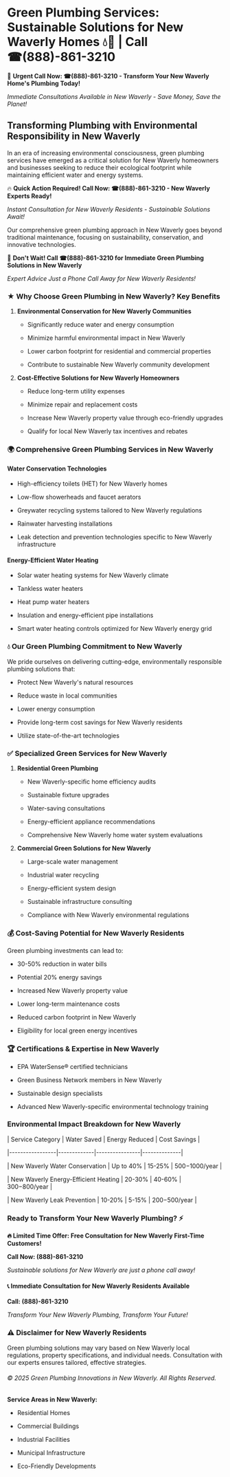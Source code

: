 # Green Plumbing Services: Sustainable Solutions for New Waverly Homes 💧🌿 | Call ☎(888)-861-3210

🚨 **Urgent Call Now: ☎(888)-861-3210 - Transform Your New Waverly Home's Plumbing Today!**
*Immediate Consultations Available in New Waverly - Save Money, Save the Planet!*

## Transforming Plumbing with Environmental Responsibility in New Waverly

In an era of increasing environmental consciousness, green plumbing services have emerged as a critical solution for New Waverly homeowners and businesses seeking to reduce their ecological footprint while maintaining efficient water and energy systems. 

🔥 **Quick Action Required! Call Now: ☎(888)-861-3210 - New Waverly Experts Ready!**
*Instant Consultation for New Waverly Residents - Sustainable Solutions Await!*

Our comprehensive green plumbing approach in New Waverly goes beyond traditional maintenance, focusing on sustainability, conservation, and innovative technologies.

🚨 **Don't Wait! Call ☎(888)-861-3210 for Immediate Green Plumbing Solutions in New Waverly**
*Expert Advice Just a Phone Call Away for New Waverly Residents!*

### ★ Why Choose Green Plumbing in New Waverly? Key Benefits

1. **Environmental Conservation for New Waverly Communities** 
   - Significantly reduce water and energy consumption
   - Minimize harmful environmental impact in New Waverly
   - Lower carbon footprint for residential and commercial properties
   - Contribute to sustainable New Waverly community development

2. **Cost-Effective Solutions for New Waverly Homeowners** 
   - Reduce long-term utility expenses
   - Minimize repair and replacement costs
   - Increase New Waverly property value through eco-friendly upgrades
   - Qualify for local New Waverly tax incentives and rebates

### 🌍 Comprehensive Green Plumbing Services in New Waverly

#### Water Conservation Technologies
- High-efficiency toilets (HET) for New Waverly homes
- Low-flow showerheads and faucet aerators
- Greywater recycling systems tailored to New Waverly regulations
- Rainwater harvesting installations
- Leak detection and prevention technologies specific to New Waverly infrastructure

#### Energy-Efficient Water Heating
- Solar water heating systems for New Waverly climate
- Tankless water heaters
- Heat pump water heaters
- Insulation and energy-efficient pipe installations
- Smart water heating controls optimized for New Waverly energy grid

### 💧 Our Green Plumbing Commitment to New Waverly

We pride ourselves on delivering cutting-edge, environmentally responsible plumbing solutions that:
- Protect New Waverly's natural resources
- Reduce waste in local communities
- Lower energy consumption
- Provide long-term cost savings for New Waverly residents
- Utilize state-of-the-art technologies

### ✅ Specialized Green Services for New Waverly

1. **Residential Green Plumbing**
   - New Waverly-specific home efficiency audits
   - Sustainable fixture upgrades
   - Water-saving consultations
   - Energy-efficient appliance recommendations
   - Comprehensive New Waverly home water system evaluations

2. **Commercial Green Solutions for New Waverly**
   - Large-scale water management
   - Industrial water recycling
   - Energy-efficient system design
   - Sustainable infrastructure consulting
   - Compliance with New Waverly environmental regulations

### 💰 Cost-Saving Potential for New Waverly Residents

Green plumbing investments can lead to:
- 30-50% reduction in water bills
- Potential 20% energy savings
- Increased New Waverly property value
- Lower long-term maintenance costs
- Reduced carbon footprint in New Waverly
- Eligibility for local green energy incentives

### 🏆 Certifications & Expertise in New Waverly

- EPA WaterSense® certified technicians
- Green Business Network members in New Waverly
- Sustainable design specialists
- Advanced New Waverly-specific environmental technology training

### Environmental Impact Breakdown for New Waverly

| Service Category | Water Saved | Energy Reduced | Cost Savings |
|-----------------|-------------|----------------|--------------|
| New Waverly Water Conservation | Up to 40% | 15-25% | $500-$1000/year |
| New Waverly Energy-Efficient Heating | 20-30% | 40-60% | $300-$800/year |
| New Waverly Leak Prevention | 10-20% | 5-15% | $200-$500/year |

### Ready to Transform Your New Waverly Plumbing? ⚡

**🔥 Limited Time Offer: Free Consultation for New Waverly First-Time Customers!**

**Call Now: (888)-861-3210**
*Sustainable solutions for New Waverly are just a phone call away!*

#### 📞 Immediate Consultation for New Waverly Residents Available

**Call: (888)-861-3210**
*Transform Your New Waverly Plumbing, Transform Your Future!*

### ⚠️ Disclaimer for New Waverly Residents

Green plumbing solutions may vary based on New Waverly local regulations, property specifications, and individual needs. Consultation with our experts ensures tailored, effective strategies.

###### © 2025 Green Plumbing Innovations in New Waverly. All Rights Reserved.

**Service Areas in New Waverly:** 
- Residential Homes
- Commercial Buildings
- Industrial Facilities
- Municipal Infrastructure
- Eco-Friendly Developments